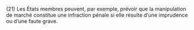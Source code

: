 (21) Les États membres peuvent, par exemple, prévoir que la manipulation de marché constitue une infraction pénale si elle résulte d’une imprudence ou d’une faute grave.